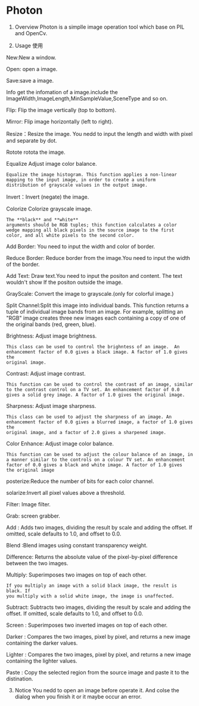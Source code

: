 # **Photon**

 1.  Overview 
    Photon is a simplle image operation tool which base on PIL and OpenCv.

 2. Usage 使用

New:New a window.

Open: open a image.

Save:save a image.

Info get the infomation of a image.include the ImageWidth,ImageLength,MinSampleValue,SceneType
and so on.


Flip: Flip the image vertically (top to bottom).

Mirror: Flip image horizontally (left to right).

Resize：Resize the image. You nedd to input the length and width with pixel and separate by dot.

Rotote rotota the image.

Equalize Adjust image color balance.

    Equalize the image histogram. This function applies a non-linear
    mapping to the input image, in order to create a uniform
    distribution of grayscale values in the output image.

Invert：Invert (negate) the image.

Colorize Colorize grayscale image.  
    
    The **black** and **white**
    arguments should be RGB tuples; this function calculates a color
    wedge mapping all black pixels in the source image to the first
    color, and all white pixels to the second color.

Add Border: You need to input the width and color of border.

Reduce Border: Reduce border from the image.You need to input the width of the border.

Add Text: Draw text.You need to input the positon and content. The text wouldn't show  If the positon outside the image.

GrayScale: Convert the image to grayscale.(only for colorful image.)

Split Channel:Split this image into individual bands. This function returns a
        tuple of individual image bands from an image. For example,
        splitting an "RGB" image creates three new images each
        containing a copy of one of the original bands (red, green,
        blue).

Brightness: Adjust image brightness.

    This class can be used to control the brighntess of an image.  An
    enhancement factor of 0.0 gives a black image. A factor of 1.0 gives the
    original image.

Contrast: Adjust image contrast.

    This function can be used to control the contrast of an image, similar
    to the contrast control on a TV set. An enhancement factor of 0.0
    gives a solid grey image. A factor of 1.0 gives the original image.

Sharpness: Adjust image sharpness.

    This class can be used to adjust the sharpness of an image. An
    enhancement factor of 0.0 gives a blurred image, a factor of 1.0 gives the
    original image, and a factor of 2.0 gives a sharpened image.

Color Enhance: Adjust image color balance.

    This function can be used to adjust the colour balance of an image, in
    a manner similar to the controls on a colour TV set. An enhancement
    factor of 0.0 gives a black and white image. A factor of 1.0 gives
    the original image

posterize:Reduce the number of bits for each color channel.

solarize:Invert all pixel values above a threshold.


Filter: Image filter.

Grab: screen grabber.

Add : Adds two images, dividing the result by scale and adding the
    offset. If omitted, scale defaults to 1.0, and offset to 0.0.

Blend :Blend images using constant transparency weight. 

Difference: Returns the absolute value of the pixel-by-pixel difference between the two images.

Multiply: Superimposes two images on top of each other.

    If you multiply an image with a solid black image, the result is black. If
    you multiply with a solid white image, the image is unaffected.

Subtract: Subtracts two images, dividing the result by scale and adding the
    offset. If omitted, scale defaults to 1.0, and offset to 0.0.

Screen : Superimposes two inverted images on top of each other.

Darker : Compares the two images, pixel by pixel, and returns a new image
    containing the darker values.

Lighter : Compares the two images, pixel by pixel, and returns a new image containing the lighter values.

Paste : Copy the selected region from the source image and paste it to the distination.

 3. Notice
   You nedd to open an image before operate it. And colse the dialog when 
   you finish it or it maybe occur an error.
